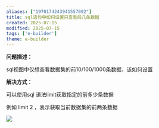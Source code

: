 ```yaml
---
aliases: ["1970174243941557092"]
title: sql语句中如何设置只查看前几条数据
created: 2025-07-15
modified: 2025-07-15
tags: ['e-builder']
theme: e-builder
---
```


**问题描述：**

sql视图中仅想查看数据集的前10/100/1000条数据，该如何设置

**解决方式：**

可以使用sql 语法limit获取指定的前多少条数据

例如 limit 2 ，表示获取当前数据集的前两条数据

![](https://myhelpdoc.oss-cn-heyuan.aliyuncs.com/mdimages/ce4935d9b39c8fad541a3f4140fedb7a.jpg)